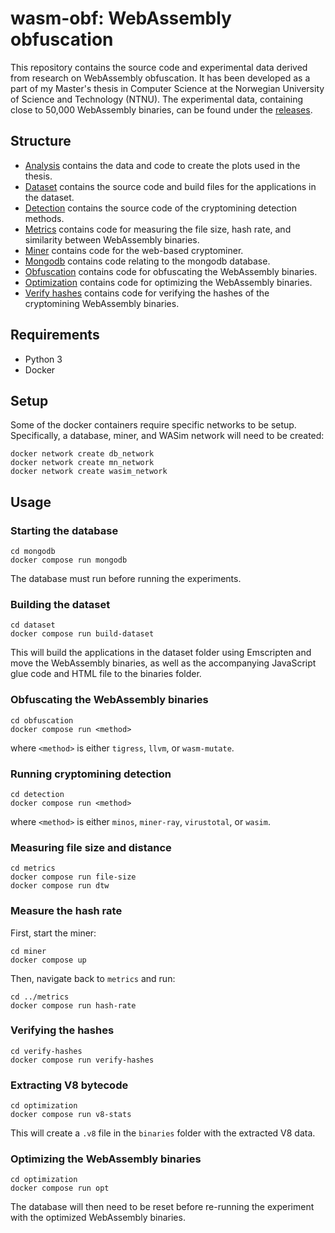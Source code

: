 # wasm-obf: WebAssembly obfuscation

This repository contains the source code and experimental data derived from research on WebAssembly obfuscation.
It has been developed as a part of my Master's thesis in Computer Science at the Norwegian University of Science and Technology (NTNU).
The experimental data, containing close to 50,000 WebAssembly binaries, can be found under the [releases](https://github.com/HakonHarnes/wasm-obf/releases/tag/v1.0).

## Structure

- [Analysis](https://github.com/HakonHarnes/wasm-obf/tree/main/analysis) contains the data and code to create the plots used in the thesis.
- [Dataset](https://github.com/HakonHarnes/wasm-obf/tree/main/dataset) contains the source code and build files for the applications in the dataset.
- [Detection](https://github.com/HakonHarnes/wasm-obf/tree/main/detection) contains the source code of the cryptomining detection methods.
- [Metrics](https://github.com/HakonHarnes/wasm-obf/tree/main/metrics) contains code for measuring the file size, hash rate, and similarity between WebAssembly binaries.
- [Miner](https://github.com/HakonHarnes/wasm-obf/tree/main/miner) contains code for the web-based cryptominer.
- [Mongodb](https://github.com/HakonHarnes/wasm-obf/tree/main/mongodb) contains code relating to the mongodb database.
- [Obfuscation](https://github.com/HakonHarnes/wasm-obf/tree/main/obfuscation) contains code for obfuscating the WebAssembly binaries.
- [Optimization](https://github.com/HakonHarnes/wasm-obf/tree/main/optimization) contains code for optimizing the WebAssembly binaries.
- [Verify hashes](https://github.com/HakonHarnes/wasm-obf/tree/main/verify-hashes) contains code for verifying the hashes of the cryptomining WebAssembly binaries.

## Requirements

- Python 3
- Docker

## Setup

Some of the docker containers require specific networks to be setup.
Specifically, a database, miner, and WASim network will need to be created:

```
docker network create db_network
docker network create mn_network
docker network create wasim_network
```

## Usage

### Starting the database

```
cd mongodb
docker compose run mongodb
```

The database must run before running the experiments.

### Building the dataset

```
cd dataset
docker compose run build-dataset
```

This will build the applications in the dataset folder using Emscripten and move the WebAssembly binaries, as well as the accompanying JavaScript glue code and HTML file to the binaries folder.

### Obfuscating the WebAssembly binaries

```
cd obfuscation
docker compose run <method>
```

where `<method>` is either `tigress`, `llvm`, or `wasm-mutate`.

### Running cryptomining detection

```
cd detection
docker compose run <method>
```

where `<method>` is either `minos`, `miner-ray`, `virustotal`, or `wasim`.

### Measuring file size and distance

```
cd metrics
docker compose run file-size
docker compose run dtw
```

### Measure the hash rate

First, start the miner:

```
cd miner
docker compose up
```

Then, navigate back to `metrics` and run:

```
cd ../metrics
docker compose run hash-rate
```

### Verifying the hashes

```
cd verify-hashes
docker compose run verify-hashes
```

### Extracting V8 bytecode

```
cd optimization
docker compose run v8-stats
```

This will create a `.v8` file in the `binaries` folder with the extracted V8 data.

### Optimizing the WebAssembly binaries

```
cd optimization
docker compose run opt
```

The database will then need to be reset before re-running the experiment with the optimized WebAssembly binaries.
